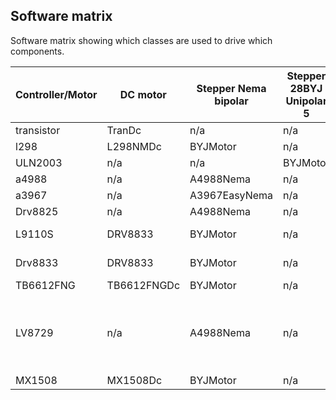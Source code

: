 

Software matrix
---------------------------------

Software matrix showing which classes are used to drive which components.

| Controller/Motor | DC motor    | Stepper Nema bipolar | Stepper 28BYJ Unipolar 5 | notes|
| --------------- | ----------- | -------------------- | ------------------------ | ----- |
| transistor       | TranDc      | n/a                  | n/a                      | |
| l298             | L298NMDc    | BYJMotor             | n/a                      | |
| ULN2003          | n/a         | n/a                  | BYJMotor                 | |
| a4988            | n/a         | A4988Nema            | n/a                      | |
| a3967            | n/a         | A3967EasyNema        | n/a                      | |
| Drv8825          | n/a         | A4988Nema            | n/a                      | |
| L9110S           | DRV8833     | BYJMotor          | n/a                      | not tested |
| Drv8833          | DRV8833     | BYJMotor         | n/a                      | not tested |
| TB6612FNG        | TB6612FNGDc | BYJMotor             | n/a                      | |
| LV8729           | n/a         | A4988Nema            | n/a                      | not tested on HW, should work|
| MX1508           | MX1508Dc    | BYJMotor            | n/a                      | |
